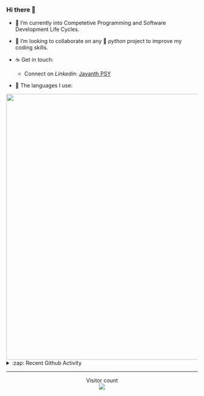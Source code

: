 ### Hi there 👋

- 🌱 I’m currently into Competetive Programming and Software Development Life Cycles.

- 👯 I’m looking to collaborate on any :snake: *python* project to improve my coding skills.

- ☕ Get in touch:
  +  Connect on *Linkedin*: [Jayanth PSY](https://www.linkedin.com/in/jayanth-p-b3924812a/)

<!--- ⚡ Fun fact: *Python* is older than *C++* and *Java*. -->

- :memo: The languages I use: 

<img src="https://wakatime.com/share/@j_tesla/149011e6-9106-4535-a236-8e4e71b9551e.png" width="700"/>
<details>
  <summary>:zap: Recent Github Activity</summary>
  
<!--START_SECTION:activity-->
1. 💪 Opened PR [#72](https://github.com/kartikey54/VaccineAvailabilityNotifier/pull/72) in [kartikey54/VaccineAvailabilityNotifier](https://github.com/kartikey54/VaccineAvailabilityNotifier)
2. ❗️ Opened issue [#1275](https://github.com/fullstack-hy2020/fullstack-hy2020.github.io/issues/1275) in [fullstack-hy2020/fullstack-hy2020.github.io](https://github.com/fullstack-hy2020/fullstack-hy2020.github.io)
3. 💪 Opened PR [#6](https://github.com/thealphadollar/GSoCOrgFrequency/pull/6) in [thealphadollar/GSoCOrgFrequency](https://github.com/thealphadollar/GSoCOrgFrequency)
4. ❌ Closed PR [#1](https://github.com/j-tesla/GSoCOrgFrequency/pull/1) in [j-tesla/GSoCOrgFrequency](https://github.com/j-tesla/GSoCOrgFrequency)
5. 🗣 Commented on [#5](https://github.com/thealphadollar/GSoCOrgFrequency/issues/5) in [thealphadollar/GSoCOrgFrequency](https://github.com/thealphadollar/GSoCOrgFrequency)
<!--END_SECTION:activity-->

</details>

-----

<p align="center"> 
  Visitor count<br>
  <img src="https://profile-counter.glitch.me/j-tesla/count.svg" />
</p>












<!--
**j-tesla/j-tesla** is a ✨ _special_ ✨ repository because its `README.md` (this file) appears on your GitHub profile.

Here are some ideas to get you started:

- 🔭 I’m currently working on ...
- 🌱 I’m currently learning ...
- 👯 I’m looking to collaborate on ...
- 🤔 I’m looking for help with ...
- 💬 Ask me about ...
- 📫 How to reach me: ...
- 😄 Pronouns: ...
- ⚡ Fun fact: ...
-->

